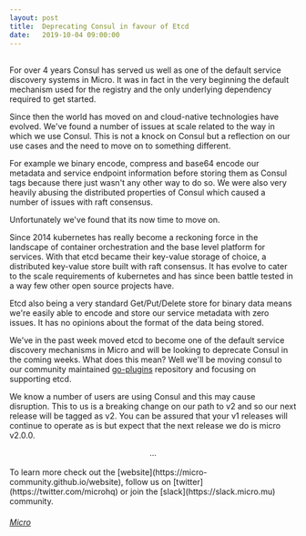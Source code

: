 ```yaml
---
layout:	post
title:	Deprecating Consul in favour of Etcd
date:	2019-10-04 09:00:00
---
```

<br>
For over 4 years Consul has served us well as one of the default service discovery systems in Micro. It was 
in fact in the very beginning the default mechanism used for the registry and the only underlying 
dependency required to get started.

Since then the world has moved on and cloud-native technologies have evolved. We've found a number of issues 
at scale related to the way in which we use Consul. This is not a knock on Consul but a reflection on our 
use cases and the need to move on to something different.

For example we binary encode, compress and base64 encode our metadata and service endpoint information 
before storing them as Consul tags because there just wasn't any other way to do so. We were also very 
heavily abusing the distributed properties of Consul which caused a number of issues with raft consensus.

Unfortunately we've found that its now time to move on.

Since 2014 kubernetes has really become a reckoning force in the landscape of container orchestration and the 
base level platform for services. With that etcd became their key-value storage of choice, a distributed key-value 
store built with raft consensus. It has evolve to cater to the scale requirements of kubernetes and has since 
been battle tested in a way few other open source projects have.

Etcd also being a very standard Get/Put/Delete store for binary data means we're easily able to encode and store 
our service metadata with zero issues. It has no opinions about the format of the data being stored.

We've in the past week moved etcd to become one of the default service discovery mechanisms in Micro and will be 
looking to deprecate Consul in the coming weeks. What does this mean? Well we'll be moving consul to our 
community maintained [go-plugins](https://github.com/micro/go-plugins) repository and focusing on supporting 
etcd.

We know a number of users are using Consul and this may cause disruption. This to us is a breaking change on our 
path to v2 and so our next release will be tagged as v2. You can be assured that your v1 releases will continue 
to operate as is but expect that the next release we do is micro v2.0.0.

<center>...</center>
<br>
To learn more check out the [website](https://micro-community.github.io/website), follow us on [twitter](https://twitter.com/microhq) or 
join the [slack](https://slack.micro.mu) community.

<h6><a href="https://github.com/micro/micro"><i class="fab fa-github fa-2x"></i> Micro</a></h6>
